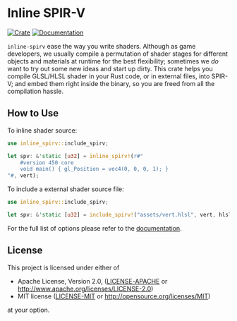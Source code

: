 # Inline SPIR-V

[![Crate](https://img.shields.io/crates/v/inline-spirv)](https://crates.io/crates/inline-spirv)
[![Documentation](https://docs.rs/inline-spirv/badge.svg)](https://docs.rs/inline-spirv)

`inline-spirv` ease the way you write shaders. Although as game developers, we usually compile a permutation of shader stages for different objects and materials at runtime for the best flexibility; sometimes we *do* want to try out some new ideas and start up dirty. This crate helps you compile GLSL/HLSL shader in your Rust code, or in external files, into SPIR-V; and embed them right inside the binary, so you are freed from all the compilation hassle.

## How to Use

To inline shader source:

```rust
use inline_spirv::include_spirv;

let spv: &'static [u32] = inline_spirv!(r#"
    #version 450 core
    void main() { gl_Position = vec4(0, 0, 0, 1); }
"#, vert);
```

To include a external shader source file:

```rust
use inline_spirv::include_spirv;

let spv: &'static [u32] = include_spirv!("assets/vert.hlsl", vert, hlsl, entry="Main");
```

For the full list of options please refer to the [documentation](https://docs.rs/inline-spirv).

## License

This project is licensed under either of

* Apache License, Version 2.0, ([LICENSE-APACHE](LICENSE-APACHE) or http://www.apache.org/licenses/LICENSE-2.0)
* MIT license ([LICENSE-MIT](LICENSE-MIT) or http://opensource.org/licenses/MIT)

at your option.
